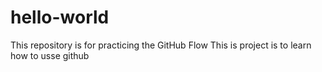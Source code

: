 # hello-world
This repository is for practicing the GitHub Flow
This is project is to learn how to usse github
